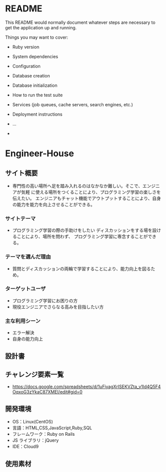 # README

This README would normally document whatever steps are necessary to get the
application up and running.

Things you may want to cover:

* Ruby version

* System dependencies

* Configuration

* Database creation

* Database initialization

* How to run the test suite

* Services (job queues, cache servers, search engines, etc.)

* Deployment instructions

* ...
* 
# Engineer-House

## サイト概要

- 専門性の高い場所へ足を踏み入れるのはなかなか難しい。そこで、エンジニアが気軽
  に使える場所をつくることにより、プログラミング学習の楽しさを伝えたい。
  エンジニアもチャット機能でアウトプットすることにより、自身の能力を能力を向上させることができる。

### サイトテーマ

- プログラミング学習の際の手助けをしたい
  ディスカッションをする場を設けることにより、場所を問わず、
  プログラミング学習に専念することができる。

### テーマを選んだ理由

- 質問とディスカッションの両輪で学習することにより、能力向上を図るため。

### ターゲットユーザ

- プログラミング学習にお困りの方
- 現役エンジニアでさらなる高みを目指したい方

### 主な利用シーン

- エラー解決
- 自身の能力向上

## 設計書

## チャレンジ要素一覧

- https://docs.google.com/spreadsheets/d/1uFiyagXrISEKVZta_y1Id4Q5F4OqxoG3zYkaC87XMEI/edit#gid=0

## 開発環境

- OS：Linux(CentOS)
- 言語：HTML,CSS,JavaScript,Ruby,SQL
- フレームワーク：Ruby on Rails
- JS ライブラリ：jQuery
- IDE：Cloud9

## 使用素材

